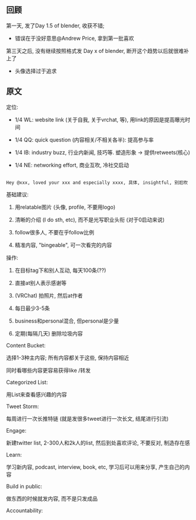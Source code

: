 ## 回顾



第一天, 发了Day 1.5 of blender, 收获不错;

- 错误在于没好意思@Andrew Price, 拿到第一批喜欢





第三天之后, 没有继续按照格式发 Day x of blender, 断开这个趋势以后就很难补上了

- 头像选择过于追求





## 原文

定位:

- 1/4 WL: website link (关于自我, 关于vrchat, 等), 用link的原因是提高曝光时间

- 1/4 QQ: quick question (内容相关/不相关各半): 提高参与率

- 1/4 IB: industry buzz, 行业内新闻, 技巧等. 塑造形象 -> 提供retweets(核心)

- 1/4 NE: networking effort, 商业互吹, 冷社交启动

```

Hey @xxx, loved your xxx and especially xxxx, 具体, insightful, 别尬吹

```



基础建议:

1. 用relatable图片 (头像, profile, 不要用logo)

2. 清晰的介绍 (I do sth, etc), 而不是光写职业头衔 (对于0启动来说)

3. follow很多人, 不要在乎follow比例

4. 精准内容, "bingeable", 可一次看完的内容





操作:

1. 在目标tag下和别人互动, 每天100条(??)

2. 直接at别人表示感谢等

3. (VRChat) 拍照片, 然后at作者

4. 每日最少3-5条

5. business和personal混合, 但personal是少量

6. 定期(每隔几天) 删除垃圾内容





Content Bucket:

选择1-3种主内容; 所有内容都关于这些, 保持内容相近

同时看哪些内容更容易获得like /转发



Categorized List:

用List来查看感兴趣的内容



Tweet Storm:

每周进行一次长推特链 (就是发很多tweet进行一次长文, 结尾进行引流)



Engage:

新建twitter list, 2-300人和2k人的list, 然后到处喜欢评论, 不要反对, 制造存在感



Learn:

学习新内容, podcast, interview, book, etc, 学习后可以用来分享, 产生自己的内容



Build in public:

做东西的时候就发内容, 而不是只发成品



Accountability:
